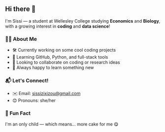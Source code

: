 ## Hi there 👋

I'm Sissi — a student at Wellesley College studying **Economics** and **Biology**, with a growing interest in **coding** and **data science**!

### 👩‍💻 About Me
- 🛠️ Currently working on some cool coding projects
- 🌱 Learning GitHub, Python, and full-stack tools
- 👯 Looking to collaborate on coding or research ideas
- 🧠 Always happy to learn something new

### 📬 Let's Connect!
- ✉️ Email: sissizixizou@gmail.com
- 😊 Pronouns: she/her

### 🌟 Fun Fact
I'm an only child — which means... more cake for me 😋

<!--
**sissicodes517/sissicodes517** is a ✨ _special_ ✨ repository because its `README.md` (this file) appears on your GitHub profile.
-->
